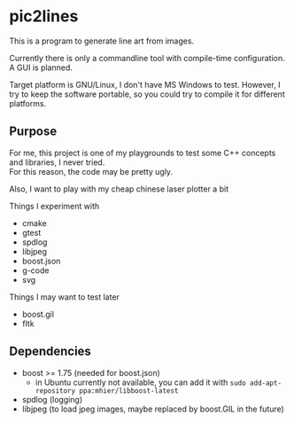 # pic2lines

This is a program to generate line art from images.

Currently there is only a commandline tool with compile-time configuration.
A GUI is planned.

Target platform is GNU/Linux, I don't have MS Windows to test. However, I try to keep the software portable, so you could try to compile it for different platforms.


## Purpose
For me, this project is one of my playgrounds to test some C++ concepts and libraries, I never tried.  
For this reason, the code may be pretty ugly.

Also, I want to play with my cheap chinese laser plotter a bit

Things I experiment with
* cmake
* gtest
* spdlog
* libjpeg
* boost.json
* g-code
* svg


Things I may want to test later
* boost.gil
* fltk


## Dependencies
* boost >= 1.75 (needed for boost.json)
   * in Ubuntu currently not available, you can add it with `sudo add-apt-repository ppa:mhier/libboost-latest`
* spdlog (logging)
* libjpeg (to load jpeg images, maybe replaced by boost.GIL in the future)


